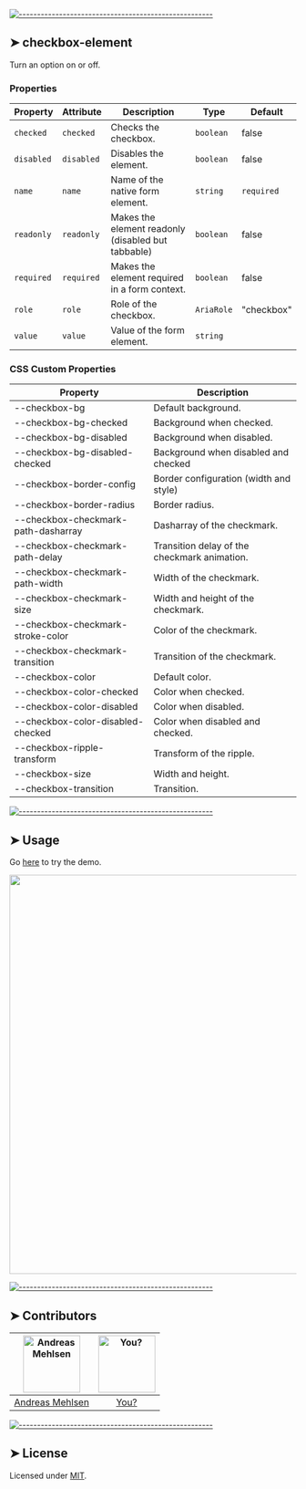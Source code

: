 
[![-----------------------------------------------------](https://raw.githubusercontent.com/andreasbm/readme/master/assets/lines/colored.png)](#checkbox-element)

## ➤ checkbox-element

Turn an option on or off.
### Properties

| Property   | Attribute  | Description                                      | Type       | Default    |
|------------|------------|--------------------------------------------------|------------|------------|
| `checked`  | `checked`  | Checks the checkbox.                             | `boolean`  | false      |
| `disabled` | `disabled` | Disables the element.                            | `boolean`  | false      |
| `name`     | `name`     | Name of the native form element.                 | `string`   | `required` |
| `readonly` | `readonly` | Makes the element readonly (disabled but tabbable) | `boolean`  | false      |
| `required` | `required` | Makes the element required in a form context.    | `boolean`  | false      |
| `role`     | `role`     | Role of the checkbox.                            | `AriaRole` | "checkbox" |
| `value`    | `value`    | Value of the form element.                       | `string`   |            |

### CSS Custom Properties

| Property                            | Description                                  |
|-------------------------------------|----------------------------------------------|
| --checkbox-bg                       | Default background.                          |
| --checkbox-bg-checked               | Background when checked.                     |
| --checkbox-bg-disabled              | Background when disabled.                    |
| --checkbox-bg-disabled-checked      | Background when disabled and checked         |
| --checkbox-border-config            | Border configuration (width and style)       |
| --checkbox-border-radius            | Border radius.                               |
| --checkbox-checkmark-path-dasharray | Dasharray of the checkmark.                  |
| --checkbox-checkmark-path-delay     | Transition delay of the checkmark animation. |
| --checkbox-checkmark-path-width     | Width of the checkmark.                      |
| --checkbox-checkmark-size           | Width and height of the checkmark.           |
| --checkbox-checkmark-stroke-color   | Color of the checkmark.                      |
| --checkbox-checkmark-transition     | Transition of the checkmark.                 |
| --checkbox-color                    | Default color.                               |
| --checkbox-color-checked            | Color when checked.                          |
| --checkbox-color-disabled           | Color when disabled.                         |
| --checkbox-color-disabled-checked   | Color when disabled and checked.             |
| --checkbox-ripple-transform         | Transform of the ripple.                     |
| --checkbox-size                     | Width and height.                            |
| --checkbox-transition               | Transition.                                  |



[![-----------------------------------------------------](https://raw.githubusercontent.com/andreasbm/readme/master/assets/lines/colored.png)](#usage)

## ➤ Usage

Go [here](https://weightless.dev/elements/checkbox) to try the demo.

<a href="https://weightless.dev/elements/checkbox" align="center">
  <img src="https://raw.githubusercontent.com/andreasbm/elements/master/screenshots/checkbox-element.png?token=AF-iBe24iyQPNmcdPiK5oPZhd8a_acCTks5chEhjwA%3D%3D" width="700" />
</a>


[![-----------------------------------------------------](https://raw.githubusercontent.com/andreasbm/readme/master/assets/lines/colored.png)](#contributors)

## ➤ Contributors
	
|[<img alt="Andreas Mehlsen" src="https://avatars1.githubusercontent.com/u/6267397?s=460&v=4" width="100">](https://twitter.com/andreasmehlsen) | [<img alt="You?" src="https://joeschmoe.io/api/v1/random" width="100">](https://github.com/andreasbm/weightless/blob/master/CONTRIBUTING.md)|
|:---: | :---:|
|[Andreas Mehlsen](https://twitter.com/andreasmehlsen) | [You?](https://github.com/andreasbm/weightless/blob/master/CONTRIBUTING.md)|

[![-----------------------------------------------------](https://raw.githubusercontent.com/andreasbm/readme/master/assets/lines/colored.png)](#license)

## ➤ License
	
Licensed under [MIT](https://opensource.org/licenses/MIT).
